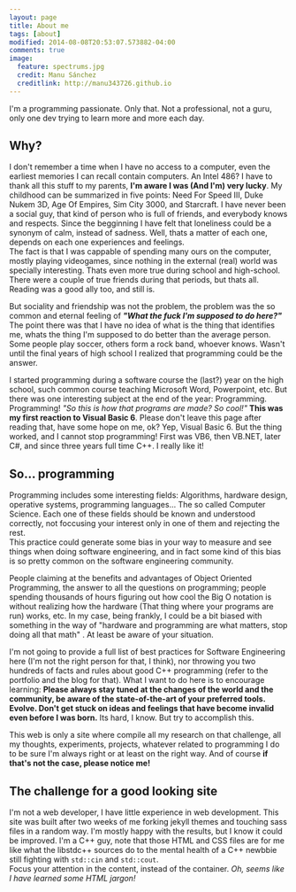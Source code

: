 ```yaml
---
layout: page
title: About me
tags: [about]
modified: 2014-08-08T20:53:07.573882-04:00
comments: true
image:
  feature: spectrums.jpg
  credit: Manu Sánchez	
  creditlink: http://manu343726.github.io
---
```


I'm a programming passionate. Only that. Not a professional, not a guru, only one dev trying to learn more and more each day.

## Why?

I don't remember a time when I have no access to a computer, even the earliest memories I can recall contain computers. An Intel 486? 
I have to thank all this stuff to my parents, **I'm aware I was (And I'm) very lucky**.
My childhood can be summarized in five points: Need For Speed III, Duke Nukem 3D, Age Of Empires, Sim City 3000, and Starcraft. I have never been a social guy, that
kind of person who is full of friends, and everybody knows and respects. Since the begginning I have felt that loneliness could be a synonym of calm, instead of sadness. Well,
thats a matter of each one, depends on each one experiences and feelings.   
The fact is that I was cappable of spending many ours on the computer, mostly playing videogames, since nothing in the external (real) world was specially interesting. Thats even more true
during school and high-school. There were a couple of true friends during that periods, but thats all. Reading was a good ally too, and still is.  

But sociality and friendship was not the problem, the problem was the so common and eternal feeling of ***"What the fuck I'm supposed to do here?"*** The point there was that I have no idea
of what is the thing that identifies me, whats the thing I'm supposed to do better than the average person. Some people play soccer, others form a rock band, whoever knows. 
Wasn't until the final years of high school I realized that programming could be the answer.

I started programming during a software course the (last?) year on the high school, such common course teaching Microsoft Word, Powerpoint, etc. But there was one interesting subject at the end of the year: Programming. 
Programming! *"So this is how that programs are made? So cool!"* **This was my first reaction to Visual Basic 6**. Please don't leave this page after reading that, have some hope on me, ok?
Yep, Visual Basic 6. But the thing worked, and I cannot stop programming! First was VB6, then VB.NET, later C#, and since three years full time C++. I really like it!

## So... programming

Programming includes some interesting fields: Algorithms, hardware design, operative systems, programming languages... The so called Computer Science. Each one of these fields should be known and understood correctly, not
foccusing your interest only in one of them and rejecting the rest.  
This practice could generate some bias in your way to measure and see things when doing software engineering, and in fact some kind of this bias is so pretty common on
the software engineering community.  

People claiming at the benefits and advantages of Object Oriented Programming, the answer to all the questions on programming; people spending thousands of hours figuring out how cool the Big O notation is without realizing how
the hardware (That thing where your programs are run) works, etc. In my case, being frankly, I could be a bit biased with something in the way of "hardware and programming are what matters, stop doing all that math" . At least be aware of your situation.

I'm not going to provide a full list of best practices for Software Engineering here (I'm not the right person for that, I think), nor throwing you two hundreds of facts and rules about good C++ programming (refer to the portfolio
and the blog for that). What I want to do here is to encourage learning: **Please always stay tuned at the changes of the world and the community, be aware of the state-of-the-art of your preferred tools. Evolve. Don't get stuck on ideas
and feelings that have become invalid even before I was born.** Its hard, I know. But try to accomplish this.  

This web is only a site where compile all my research on that challenge, all my thoughts, experiments, projects, whatever related to programming I do to be sure I'm always right or at least on the right way. And of course **if that's not the case, please notice me!**

## The challenge for a good looking site

I'm not a web developer, I have little experience in web development. This site was built after two weeks of me forking jekyll themes and touching sass files in a random way. 
I'm mostly happy with the results, but I know it could be improved. I'm a C++ guy, note that those HTML and CSS files are for me like what the libstdc++ sources do to the mental health of a C++ newbbie still fighting with `std::cin` and `std::cout`.  
Focus your attention in the content, instead of the container. *Oh, seems like I have learned some HTML jargon!*

